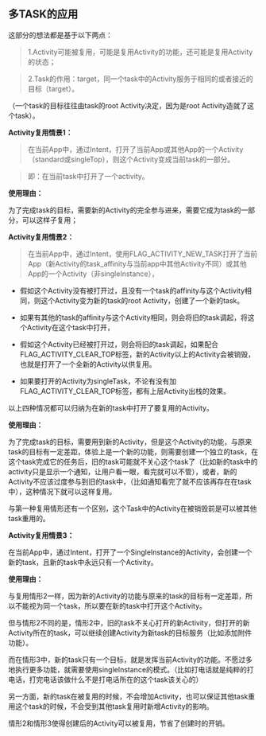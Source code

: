 ## 多TASK的应用

这部分的想法都是基于以下两点：

> 1.Activity可能被复用，可能是复用Activity的功能，还可能是复用Activity的状态；

> 2.Task的作用：target，同一个task中的Activity服务于相同的或者接近的目标（target）。

（一个task的目标往往由task的root Activity决定，因为是root Activity造就了这个task）。

 

**Activity复用情景1：**

>在当前App中，通过Intent，打开了当前App或其他App的一个Activity（standard或singleTop），则这个Activity变成当前task的一部分。

>即：在当前task中打开了一个activity。

**使用理由：**

为了完成task的目标，需要新的Activity的完全参与进来，需要它成为task的一部分，可以这样子复用；

 

**Activity复用情景2：**

>在当前App中，通过Intent，使用FLAG_ACTIVITY_NEW_TASK打开了当前App（新Activity的task_affinity与当前app中其他Activity不同）或其他App的一个Activity（非singleInstance），

* 假如这个Activity没有被打开过，且没有一个task的affinity与这个Activity相同，则这个Activity变为新的task的root Activity，创建了一个新的task。

* 如果有其他的task的affinity与这个Activity相同，则会将旧的task调起，将这个Activity在这个task中打开，

* 假如这个Activity已经被打开过，则会将旧的task调起，如果配合FLAG_ACTIVITY_CLEAR_TOP标签，新的Activity以上的Activity会被销毁，也就是打开了一个全新的Activity以供复用。

* 如果要打开的Activity为singleTask，不论有没有加FLAG_ACTIVITY_CLEAR_TOP标签，都有上层Activity出栈的效果。

以上四种情况都可以归纳为在新的task中打开了要复用的Activity。

**使用理由：**

为了完成task的目标，需要用到新的Activity，但是这个Activity的功能，与原来task的目标有一定差距，体验上是一个新的功能，则需要创建一个独立的task，在这个task完成它的任务后，旧的task可能就不关心这个task了（比如新的task中的activity只是显示一个通知，让用户看一眼，看完就可以不管），或者，新的Activity不应该过度参与到旧的task中，（比如通知看完了就不应该再存在在task中），这种情况下就可以这样复用。

 

与第一种复用情形还有一个区别，这个Task中的Activity在被销毁前是可以被其他task重用的。

 

**Activity复用情景3：**

在当前App中，通过Intent，打开了一个SingleInstance的Activity，会创建一个新的task，且新的task中永远只有一个Activity。

**使用理由：**

与复用情形2一样，因为新的Activity的功能与原来的task的目标有一定差距，所以不能视为同一个task，所以要在新的task中打开这个Activity。

但与情形2不同的是，情形2中，旧的task不关心打开的新Activity，但打开的新Activity所在的task，可以继续创建Activity为新task的目标服务（比如添加附件功能）。

 

而在情形3中，新的task只有一个目标，就是发挥当前Activity的功能。不愿过多地执行更多功能，就需要使用singleInstance的模式。（比如打电话就是纯粹的打电话，打完电话该做什么不是打电话所在的这个task该关心的）

另一方面，新的task在被复用的时候，不会增加Activity，也可以保证其他task重用这个task的时候，不会受到其他task复用时新增Activity的影响。

 

情形2和情形3使得创建后的Activity可以被复用，节省了创建时的开销。
